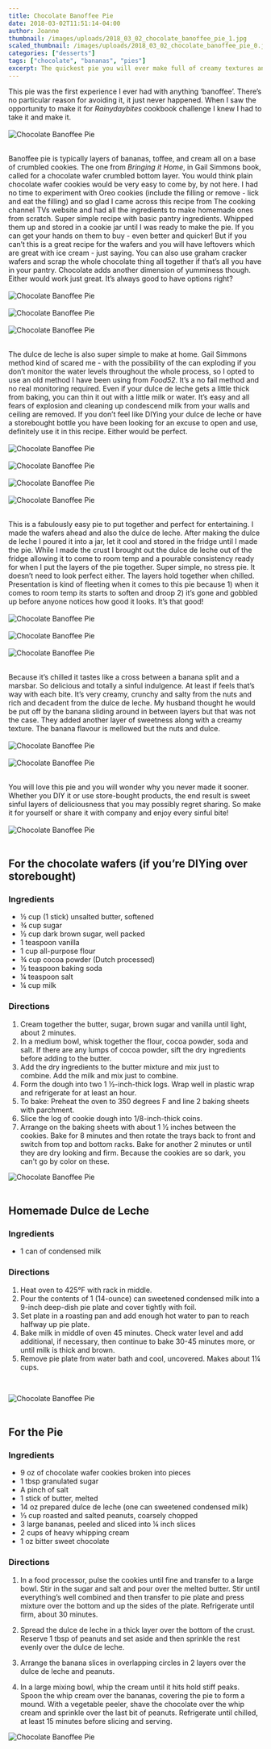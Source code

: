 ```yaml
---
title: Chocolate Banoffee Pie
date: 2018-03-02T11:51:14-04:00
author: Joanne
thumbnail: /images/uploads/2018_03_02_chocolate_banoffee_pie_1.jpg
scaled_thumbnail: /images/uploads/2018_03_02_chocolate_banoffee_pie_0.jpg
categories: ["desserts"]
tags: ["chocolate", "bananas", "pies"]
excerpt: The quickest pie you will ever make full of creamy textures and sweetness 
---
```


This pie was the first experience I ever had with anything ‘banoffee’.  There’s no particular reason for  avoiding it, it just never happened. When I saw the opportunity to make it for _Rainydaybites_ cookbook challenge I knew I had to take it and make it.
</br>
</br>
![Chocolate Banoffee Pie](/images/uploads/2018_03_02_chocolate_banoffee_pie_2.jpg)
</br>
</br>

Banoffee pie is typically layers of bananas, toffee, and cream all on a base of crumbled cookies.  The one from _Bringing it Home_, in Gail Simmons book, called for a chocolate wafer crumbled bottom layer. You would think plain chocolate wafer cookies would be very easy to come by, by not here. I had no time to experiment with Oreo cookies (include the filling or remove - lick and eat the filling) and so glad I came across this recipe from The cooking channel TVs website and had all the ingredients to make homemade ones from scratch. Super simple recipe with basic pantry ingredients. Whipped them up and stored in a cookie jar until I was ready to make the pie. If you can get your hands on them to buy - even better and quicker! But if you can’t this is a great recipe for the wafers and you will have leftovers which are great with ice cream - just saying. You can also use graham cracker wafers and scrap the whole chocolate thing all together if that’s all you have in your pantry. Chocolate adds another dimension of yumminess though. Either would work just great. It’s always good to have options right?
</br>
</br>
![Chocolate Banoffee Pie](/images/uploads/2018_03_02_chocolate_banoffee_pie_3.jpg)
</br>
</br>
![Chocolate Banoffee Pie](/images/uploads/2018_03_02_chocolate_banoffee_pie_4.jpg)
</br>
</br>
![Chocolate Banoffee Pie](/images/uploads/2018_03_02_chocolate_banoffee_pie_5.jpg)
</br>
</br>

The dulce de leche is also super simple to make at home. Gail Simmons method kind of scared me - with the possibility of the can exploding if you don’t monitor the water levels throughout the whole process, so I opted to use an old method I have been using from _Food52_. It’s a no fail method and no real monitoring required.  Even if your dulce de leche gets a little thick from baking, you can thin it out with a little milk or water. It’s easy and all fears of explosion and cleaning up condescend milk from your walls and ceiling are removed. If you don’t feel like DIYing your dulce de leche or have a storebought bottle you have been looking for an excuse to open and use, definitely use it in this recipe.  Either would be perfect.
</br>
</br>
![Chocolate Banoffee Pie](/images/uploads/2018_03_02_chocolate_banoffee_pie_6.jpg)
</br>
</br>
![Chocolate Banoffee Pie](/images/uploads/2018_03_02_chocolate_banoffee_pie_7.jpg)
</br>
</br>
![Chocolate Banoffee Pie](/images/uploads/2018_03_02_chocolate_banoffee_pie_8.jpg)
</br>
</br>
![Chocolate Banoffee Pie](/images/uploads/2018_03_02_chocolate_banoffee_pie_9.jpg)
</br>
</br>

This is a fabulously easy pie to put together and perfect for entertaining. I made the wafers ahead and also the dulce de leche. After making the dulce de leche I poured it into a jar, let it cool and stored in the fridge until I made the pie. While I made the crust I brought out the dulce de leche  out of the fridge allowing it to come to room temp and a pourable consistency ready for when I put the layers of the pie together.  Super simple, no stress pie. It doesn’t need to look perfect either. The layers hold together when chilled. Presentation is kind of fleeting when it comes to this pie because 1) when it comes to room temp its starts to soften and droop 2) it’s gone and gobbled up before anyone notices how good it looks. It’s that good!
</br>
</br>
![Chocolate Banoffee Pie](/images/uploads/2018_03_02_chocolate_banoffee_pie_10.jpg)
</br>
</br>
![Chocolate Banoffee Pie](/images/uploads/2018_03_02_chocolate_banoffee_pie_11.jpg)
</br>
</br>
![Chocolate Banoffee Pie](/images/uploads/2018_03_02_chocolate_banoffee_pie_12.jpg)
</br>
</br>

Because it’s chilled it tastes like a cross between a banana split and a marsbar. So delicious and totally a sinful indulgence. At least if feels that’s way with each bite. It’s very creamy, crunchy and salty from the nuts and rich and decadent from the dulce de leche. My husband thought he would be put off by the banana sliding around in between layers but that was not the case. They added another layer of sweetness along with a creamy texture. The banana flavour is mellowed but the nuts and dulce.
</br>
</br>
![Chocolate Banoffee Pie](/images/uploads/2018_03_02_chocolate_banoffee_pie_13.jpg)
</br>
</br>
![Chocolate Banoffee Pie](/images/uploads/2018_03_02_chocolate_banoffee_pie_14.jpg)
</br>
</br>

You will love this pie and you will wonder why you never made it sooner. Whether you DIY it or use store-bought products, the end result is sweet sinful layers of deliciousness that you may possibly regret sharing. So make it for yourself or share it with company and enjoy every sinful bite!
</br>
</br>
![Chocolate Banoffee Pie](/images/uploads/2018_03_02_chocolate_banoffee_pie_15.jpg)
</br>
</br>

## For the chocolate wafers (if you’re DIYing over storebought)

### Ingredients

* &frac12; cup (1 stick) unsalted butter, softened
* &frac34; cup sugar
* &frac12; cup dark brown sugar, well packed
* 1 teaspoon vanilla
* 1 cup all-purpose flour
* &frac34; cup cocoa powder (Dutch processed)
* &frac12; teaspoon baking soda
* &frac14; teaspoon salt
* &frac14; cup milk


### Directions

1. Cream together the butter, sugar, brown sugar and vanilla until light, about 2 minutes. 
1. In a medium bowl, whisk together the flour, cocoa powder, soda and salt. If there are any lumps of cocoa powder, sift the dry ingredients before adding to the butter.
1. Add the dry ingredients to the butter mixture and mix just to combine. Add the milk and mix just to combine. 
1. Form the dough into two 1 &frac12;-inch-thick logs. Wrap well in plastic wrap and refrigerate for at least an hour. 
1. To bake: Preheat the oven to 350 degrees F and line 2 baking sheets with parchment. 
1. Slice the log of cookie dough into 1/8-inch-thick coins. 
1. Arrange on the baking sheets with about 1 &frac12; inches between the cookies. Bake for 8 minutes and then rotate the trays back to front and switch from top and bottom racks. Bake for another 2 minutes or until they are dry looking and firm. Because the cookies are so dark, you can't go by color on these.  

![Chocolate Banoffee Pie](/images/uploads/2018_03_02_chocolate_banoffee_pie_16.jpg)
</br>
</br>

## Homemade Dulce de Leche

### Ingredients

* 1 can of condensed milk  


### Directions

1. Heat oven to 425°F with rack in middle. 
2. Pour the contents of 1 (14-ounce) can sweetened condensed milk into a 9-inch deep-dish pie plate and cover tightly with foil. 
3. Set plate in a roasting pan and add enough hot water to pan to reach halfway up pie plate. 
4. Bake milk in middle of oven 45 minutes. Check water level and add additional, if necessary, then continue to bake 30-45 minutes more, or until milk is thick and brown. 
5. Remove pie plate from water bath and cool, uncovered. Makes about 1&frac14; cups.  
</br>

![Chocolate Banoffee Pie](/images/uploads/2018_03_02_chocolate_banoffee_pie_17.jpg)
</br>
</br>

## For the Pie

### Ingredients

* 9 oz of chocolate wafer cookies broken into pieces 
* 1 tbsp granulated sugar 
* A pinch of salt
* 1 stick of butter, melted 
* 14 oz prepared dulce de leche (one can sweetened condensed milk) 
* &frac13; cup roasted and salted peanuts, coarsely chopped 
* 3 large bananas, peeled and sliced into &frac14; inch slices 
* 2 cups of heavy whipping cream 
* 1 oz bitter sweet chocolate  

### Directions

1. In a food processor, pulse the cookies until fine and transfer to a large bowl. Stir in the sugar and salt and pour over the melted butter. Stir until everything’s well combined and then transfer to pie plate and press mixture over the bottom and up the sides of the plate. Refrigerate until firm, about 30 minutes. 

1. Spread the dulce de leche in a thick layer over the bottom of the crust. Reserve 1 tbsp of peanuts and set aside and then sprinkle the rest evenly over the dulce de leche. 

1. Arrange the banana slices in overlapping circles in 2 layers over the dulce de leche and peanuts. 

1. In a large mixing bowl, whip the cream until it hits hold stiff peaks. Spoon the whip cream over the bananas, covering the pie to form a mound. With a vegetable peeler, shave the chocolate over the whip cream and sprinkle over the last bit of peanuts.  Refrigerate until chilled, at least 15 minutes before slicing and serving.  


![Chocolate Banoffee Pie](/images/uploads/2018_03_02_chocolate_banoffee_pie_18.jpg)
